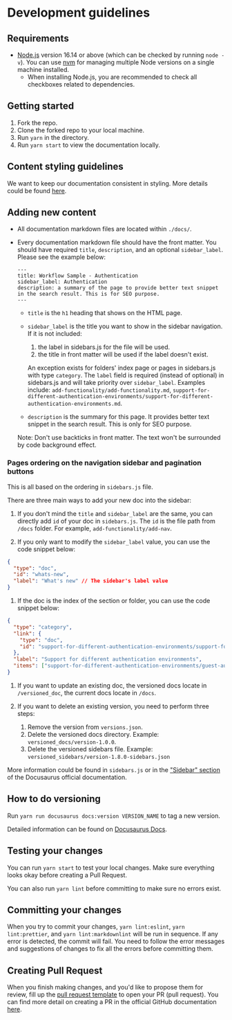 <!-- markdownlint-disable-file MD041 -->

# Development guidelines

## Requirements

- [Node.js](https://nodejs.org/en/download/) version 16.14 or above (which can be checked by running `node -v`). You can use [nvm](https://github.com/nvm-sh/nvm) for managing multiple Node versions on a single machine installed.
  - When installing Node.js, you are recommended to check all checkboxes related to dependencies.

## Getting started

1. Fork the repo.
1. Clone the forked repo to your local machine.
1. Run `yarn` in the directory.
1. Run `yarn start` to view the documentation locally.

## Content styling guidelines

We want to keep our documentation consistent in styling. More details could be found [here](./content-style-guide.md).

## Adding new content

- All documentation markdown files are located within `./docs/`.
- Every documentation markdown file should have the front matter. You should have required `title`, `description`, and an optional `sidebar_label`. Please see the example below:

  ```text
  ---
  title: Workflow Sample - Authentication
  sidebar_label: Authentication
  description: a summary of the page to provide better text snippet in the search result. This is for SEO purpose.
  ---
  ```

  - `title` is the `h1` heading that shows on the HTML page.
  - `sidebar_label` is the title you want to show in the sidebar navigation. If it is not included:

    1. the label in sidebars.js for the file will be used.
    1. the title in front matter will be used if the label doesn't exist.

    An exception exists for folders' index page or pages in sidebars.js with type `category`. The `label` field is required (instead of optional) in sidebars.js and will take priority over `sidebar_label`. Examples include: `add-functionality/add-functionality.md`, `support-for-different-authentication-environments/support-for-different-authentication-environments.md`.

  - `description` is the summary for this page. It provides better text snippet in the search result. This is only for SEO purpose.

  Note: Don't use backticks in front matter. The text won't be surrounded by code background effect.

### Pages ordering on the navigation sidebar and pagination buttons

This is all based on the ordering in `sidebars.js` file.

There are three main ways to add your new doc into the sidebar:

1. If you don't mind the `title` and `sidebar_label` are the same, you can directly add `id` of your doc in `sidebars.js`. The `id` is the file path from `/docs` folder. For example, `add-functionality/add-nav`.

1. If you only want to modify the `sidebar_label` value, you can use the code snippet below:

```json
{
  "type": "doc",
  "id": "whats-new",
  "label": "What's new" // The sidebar's label value
}
```

1. If the doc is the index of the section or folder, you can use the code snippet below:

```json
{
  "type": "category",
  "link": {
    "type": "doc",
    "id": "support-for-different-authentication-environments/support-for-different-authentication-environments"
  },
  "label": "Support for different authentication environments",
  "items": ["support-for-different-authentication-environments/guest-authentication-mode-only", "support-for-different-authentication-environments/multiple-modes", "support-for-different-authentication-environments/authentication-saml", "support-for-different-authentication-environments/authentication-custom"]
}
```

1. If you want to update an existing doc, the versioned docs locate in `/versioned_doc`, the current docs locate in `/docs`.

1. If you want to delete an existing version, you need to perform three steps:
   1. Remove the version from `versions.json`.
   1. Delete the versioned docs directory. Example: `versioned_docs/version-1.0.0`.
   1. Delete the versioned sidebars file. Example: `versioned_sidebars/version-1.8.0-sidebars.json`

More information could be found in `sidebars.js` or in the ["Sidebar" section](https://docusaurus.io/docs/sidebar) of the Docusaurus official documentation.

## How to do versioning

Run `yarn run docusaurus docs:version VERSION_NAME` to tag a new version.

Detailed information can be found on [Docusaurus Docs](https://docusaurus.io/docs/versioning#tutorials).

## Testing your changes

You can run `yarn start` to test your local changes. Make sure everything looks okay before creating a Pull Request.

You can also run `yarn lint` before committing to make sure no errors exist.

## Committing your changes

When you try to commit your changes, `yarn lint:eslint`, `yarn lint:prettier`, and `yarn lint:markdownlint` will be run in sequence. If any error is detected, the commit will fail. You need to follow the error messages and suggestions of changes to fix all the errors before committing them.

## Creating Pull Request

When you finish making changes, and you'd like to propose them for review, fill up the [pull request template](../.github/pull_request_template.md) to open your PR (pull request). You can find more detail on creating a PR in the official GitHub documentation [here](https://docs.github.com/en/github/collaborating-with-pull-requests/proposing-changes-to-your-work-with-pull-requests/creating-a-pull-request).
